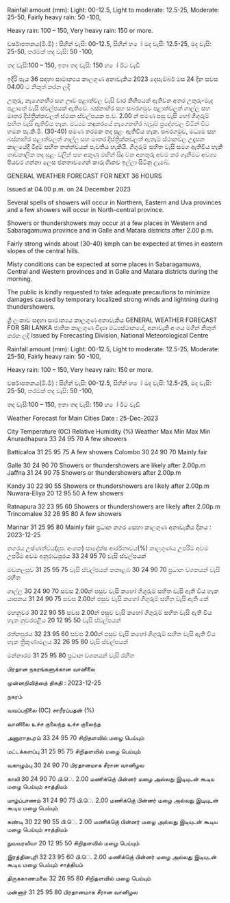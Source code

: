 Rainfall amount (mm): Light: 00-12.5, Light to moderate: 12.5-25, Moderate: 25-50, Fairly heavy rain: 50 -100,

Heavy rain: 100 – 150, Very heavy rain: 150 or more.

වර්ෂාපතනය(මි.මී) : සිහින් වැසි: 00-12.5, සිහින් හ ෝ මද වැසි: 12.5-25, මද වැසි: 25-50, තරමක් තද වැසි: 50 -100,

තද වැසි:100 – 150, ඉතා තද වැසි: 150 හ ෝ ඊට වැඩි

ඉදිරි පැය 36 සඳහා සාමාන්‍යය කාලගුණ අනාවැකිය 2023 දෙසැම්බර් මස 24 දින සවස 04.00 ට නිකුත් කරන ලදි

උතුරු, නැගෙනහිර සහ ඌව පළාත්වල වැසි වාර කිහිපයක් ඇතිවන අතර උතුරු-මැද පළාතේ වැසි ස්වල්පයක් ඇතිවේ. බස්නාහිර සහ සබරගමුව පළාත්වලත් ගාල්ල සහ මාතර දිස්ත්‍රික්කවලත් ස්ථාන ස්වල්පයක ප.ව. 2.00 න් පමණ පසු වැසි හෝ ගිගුරුම් සහිත වැසි ඇතිවිය හැක. මධ්‍යම කඳුකරයේ නැගෙනහිර බැවුම් ප්‍රදේශවල විටින් විට හමන පැ.කි.මී. (30-40) පමණ තරමක තද සුළං ඇතිවිය හැක. සබරගමුව, මධ්‍යම සහ බස්නාහිර පළාත්වලත් ගාල්ල සහ මාතර දිස්ත්‍රික්කවලත් ඇතැම් ස්ථානවල උදෑසන කාලයේදී මීදුම් සහිත තත්ත්වයක් පැවතිය හැකියි. ගිගුරුම් සහිත වැසි සමග ඇතිවිය හැකි තාවකාලික තද සුළං වලින් සහ අකුණු මඟින් සිදු වන අනතුරු අවම කර ගැනීමට අවශ්‍ය පියවර ගන්නා ලෙස ජනතාවගෙන් කාරුණිකව ඉල්ලා සිටිනු ලැබේ.

GENERAL WEATHER FORECAST FOR NEXT 36 HOURS

Issued at 04.00 p.m. on 24 December 2023

Several spells of showers will occur in Northern, Eastern and Uva provinces and a few showers will occur in North-central province.

Showers or thundershowers may occur at a few places in Western and Sabaragamuwa province and in Galle and Matara districts after 2.00 p.m.

Fairly strong winds about (30-40) kmph can be expected at times in eastern slopes of the central hills.

Misty conditions can be expected at some places in Sabaragamuwa, Central and Western provinces and in Galle and Matara districts during the morning.

The public is kindly requested to take adequate precautions to minimize damages caused by temporary localized strong winds and lightning during thundershowers.

ශ්‍රී ලංකාව සඳහා සාමාන්‍යය කාලගුණ අනාවැකිය GENERAL WEATHER FORECAST FOR SRI LANKA ජාතික කාලගුණ විද්‍යා මධ්‍යස්ථානයේ, අනාවැකි අංශය මගින් නිකුත් කරන ලදි Issued by Forecasting Division, National Meteorological Centre

Rainfall amount (mm): Light: 00-12.5, Light to moderate: 12.5-25, Moderate: 25-50, Fairly heavy rain: 50 -100,

Heavy rain: 100 – 150, Very heavy rain: 150 or more.

වර්ෂාපතනය(මි.මී) : සිහින් වැසි: 00-12.5, සිහින් හ ෝ මද වැසි: 12.5-25, මද වැසි: 25-50, තරමක් තද වැසි: 50 -100,

තද වැසි:100 – 150, ඉතා තද වැසි: 150 හ ෝ ඊට වැඩි

Weather Forecast for Main Cities Date : 25-Dec-2023

City Temperature (0C) Relative Humidity (%) Weather Max Min Max Min Anuradhapura 33 24 95 70 A few showers

Batticaloa 31 25 95 75 A few showers Colombo 30 24 90 70 Mainly fair

Galle 30 24 90 70 Showers or thundershowers are likely after 2.00p.m Jaffna 31 24 90 75 Showers or thundershowers after 2.00p.m

Kandy 30 22 90 55 Showers or thundershowers are likely after 2.00p.m Nuwara-Eliya 20 12 95 50 A few showers

Ratnapura 32 23 95 60 Showers or thundershowers are likely after 2.00p.m Trincomalee 32 26 95 80 A few showers

Mannar 31 25 95 80 Mainly fair ප්‍රධාන නගර සෙහා කාලගුණ අනාවැකිය දිනය : 2023-12-25

නගරය උෂ්ණත්වය(දස. අංශක) සාදේක්ෂ ආර්රතාවය(%) කාලගුණය උපරිම අවම උපරිම අවම අනුරාධපුරය 33 24 95 70 වැසි ස්වල්පයක්

මඩකලපුව 31 25 95 75 වැසි ස්වල්පයක් කකාළඹ 30 24 90 70 ප්‍රධාන වශකයන් වැසි රහිත

ගාල්ල 30 24 90 70 සවස 2.00න් පසුව වැසි කහෝ ගිගුරුම් සහිත වැසි ඇති විය හැක යාපනය 31 24 90 75 සවස 2.00න් පසුව වැසි කහෝ ගිගුරුම් සහිත වැසි ඇති කේ

මහනුවර 30 22 90 55 සවස 2.00න් පසුව වැසි කහෝ ගිගුරුම් සහිත වැසි ඇති විය හැක නුවරඑළිය 20 12 95 50 වැසි ස්වල්පයක්

රත්නපුරය 32 23 95 60 සවස 2.00න් පසුව වැසි කහෝ ගිගුරුම් සහිත වැසි ඇති විය හැක ත්‍රිකුණාමලය 32 26 95 80 වැසි ස්වල්පයක්

මන්නාරම 31 25 95 80 ප්‍රධාන වශකයන් වැසි රහිත

பிரதான நகரங்களுக்கான வானிலை

முன்னறிவித்தை் திகதி : 2023-12-25

நகரம்

வவப்பநிலை (0C) சாரீரப்பதன் (%)

வானிலை உச்ச குலைந்த உச்ச குலைந்த

அனுராதபுரம் 33 24 95 70 சிறிதளவில் மழை பெய்யும்

மட்டக்களப்பு 31 25 95 75 சிறிதளவில் மழை பெய்யும்

வகாழும்பு 30 24 90 70 பிரதானமாக சீரான வானிழல

காலி 30 24 90 70 பி.ெ. 2.00 மணிக்குெ் பின்னர் மழை அல்லது இடியுடன் கூடிய மழை பெய்யும் சாத்தியம்

யாழ்ப்பாணம் 31 24 90 75 பி.ெ. 2.00 மணிக்குெ் பின்னர் மழை அல்லது இடியுடன் கூடிய மழை பெய்யும்

கண்டி 30 22 90 55 பி.ெ. 2.00 மணிக்குெ் பின்னர் மழை அல்லது இடியுடன் கூடிய மழை பெய்யும் சாத்தியம்

நுவவரலியா 20 12 95 50 சிறிதளவில் மழை பெய்யும்

இரத்தினபுரி 32 23 95 60 பி.ெ. 2.00 மணிக்குெ் பின்னர் மழை அல்லது இடியுடன் கூடிய மழை பெய்யும் சாத்தியம்

திருககாணமலை 32 26 95 80 சிறிதளவில் மழை பெய்யும்

மன்னார் 31 25 95 80 பிரதானமாக சீரான வானிழல